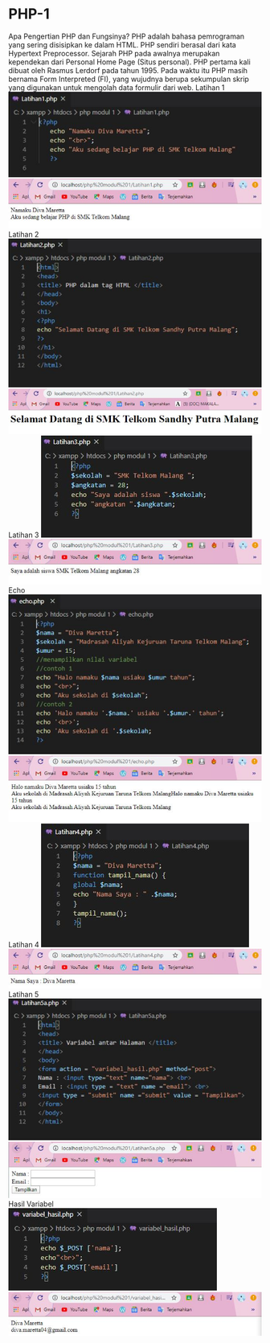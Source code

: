 # PHP-1
Apa Pengertian PHP dan Fungsinya?
PHP adalah bahasa pemrograman yang sering disisipkan ke dalam HTML. PHP sendiri berasal dari kata Hypertext Preprocessor. Sejarah PHP pada awalnya merupakan kependekan dari Personal Home Page (Situs personal). PHP pertama kali dibuat oleh Rasmus Lerdorf pada tahun 1995. Pada waktu itu PHP masih bernama Form Interpreted (FI), yang wujudnya berupa sekumpulan skrip yang digunakan untuk mengolah data formulir dari web.
Latihan 1
![Alt Text](https://github.com/divamaretta/PHP-1/blob/master/Latihan%201.JPG)
![Alt Text](https://github.com/divamaretta/PHP-1/blob/master/hasil%20latihan%201.JPG)
Latihan 2
![Alt Text](https://github.com/divamaretta/PHP-1/blob/master/Latihan%202.JPG)
![Alt Text](https://github.com/divamaretta/PHP-1/blob/master/hasil%20latihan%202.JPG)
Latihan 3
![Alt Text](https://github.com/divamaretta/PHP-1/blob/master/Latihan%203.JPG)
![Alt Text](https://github.com/divamaretta/PHP-1/blob/master/hasil%20latihan%203.JPG)
Echo
![Alt Text](https://github.com/divamaretta/PHP-1/blob/master/echo.JPG)
![Alt Text](https://github.com/divamaretta/PHP-1/blob/master/HASIL%20ECHO.JPG)
Latihan 4
![Alt Text](https://github.com/divamaretta/PHP-1/blob/master/Latihan%204.JPG)
![Alt Text](https://github.com/divamaretta/PHP-1/blob/master/hasil%20latihan%204.JPG)
Latihan 5
![Alt Text](https://github.com/divamaretta/PHP-1/blob/master/Latihan%205a.JPG)
![Alt Text](https://github.com/divamaretta/PHP-1/blob/master/hasil%20latihan%205.JPG)
Hasil Variabel
![Alt Text](https://github.com/divamaretta/PHP-1/blob/master/variabel_hasil.JPG)
![Alt Text](https://github.com/divamaretta/PHP-1/blob/master/hasil%20variabel.JPG)

